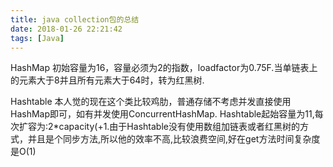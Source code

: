 ```yaml
---
title: java collection包的总结
date: 2018-01-26 22:21:42
tags: [Java]
---
```



HashMap 初始容量为16，容量必须为2的指数，loadfactor为0.75F.当单链表上的元素大于8并且所有元素大于64时，转为红黑树.

Hashtable 本人觉的现在这个类比较鸡肋，普通存储不考虑并发直接使用HashMap即可，如有并发使用ConcurrentHashMap.
Hashtable起始容量为11,每次扩容为:2*capacity(+1.由于Hashtable没有使用数组加链表或者红黑树的方式，并且是个同步方法,所以他的效率不高,比较浪费空间,好在get方法时间复杂度是O(1)